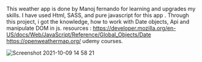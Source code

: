 This weather app is done by Manoj fernando for learning and upgrades my skills. I have used Html, SASS, and pure javascript for this app . Through this project, i got the knowledge, how to work with Date objects, Api and manipulate DOM in js.
resources :
https://developer.mozilla.org/en-US/docs/Web/JavaScript/Reference/Global_Objects/Date
https://openweathermap.org/
udemy courses.

![Screenshot 2021-10-09 14 58 21](https://user-images.githubusercontent.com/24775258/136658751-71586081-dfce-4799-ba0a-369c5d36784b.png)
